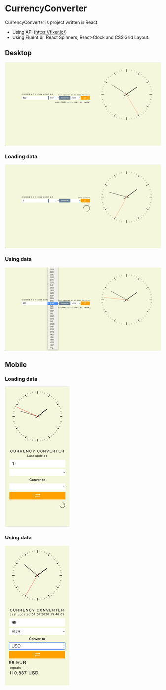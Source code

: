 # CurrencyConverter
CurrencyConverter is project written in React.

* Using API (https://fixer.io/)
* Using Fluent UI, React Spinners, React-Clock and CSS Grid Layout.


## Desktop
![](/Application_Shots/Desktop_Data.png)

### Loading data
![](Application_Shots/Desktop_Loading.png)

### Using data
![](/Application_Shots/Desktop_Data_Select_Currency.png)


## Mobile

### Loading data
![](/Application_Shots/Mobile_Loading.png)

### Using data
![](/Application_Shots/Mobile_Data.png)


